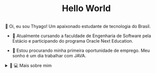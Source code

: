 <!--título-->
<div id="user-content-toc">
  <ul align="center">
    <summary><h1 style="display: inline-block">Hello World</h1></summary>
</div>

<!-- Presentation -->
<p>
  👋 Oi, eu sou Thyago! Um apaixonado estudante de tecnologia do Brasil.

  - 🌱 Atualmente cursando a faculdade de Engenharia de Software pela Estácio e participando do programa Oracle Next Education.

  - 🔭 Estou procurando minha primeira oportunidade de emprego. Meu sonho é um dia trabalhar com JAVA.
</p>

<!-- Dropdown -->
<details>
  <summary>👨 💻 Mais sobre mim</summary>

- 💬 Tenho 30 anos, atualmente moro no Brasil.Sou iniciante na programação, estudo Java, pretendo me tornar um especialista na linguagem.

 
- ⚡ Gosto de ler um bom livro, estudar programaçãp, além de assistir filmes e jogar! Acredito que nossos interesses pessoais contribuem para uma percepção mais refinada das coisas e para a resolução de problemas. 
</details>

